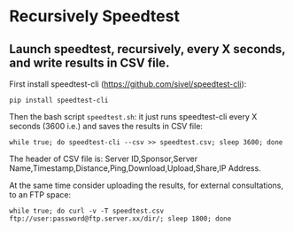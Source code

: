# Recursively Speedtest
## Launch speedtest, recursively, every X seconds, and write results in CSV file.

First install speedtest-cli (https://github.com/sivel/speedtest-cli):

`pip install speedtest-cli`

Then the bash script `speedtest.sh`: it just runs speedtest-cli every X seconds (3600 i.e.) and saves the results in CSV file:

`while true; do speedtest-cli --csv >> speedtest.csv; sleep 3600; done`

The header of CSV file is: Server ID,Sponsor,Server Name,Timestamp,Distance,Ping,Download,Upload,Share,IP Address.


At the same time consider uploading the results, for external consultations, to an FTP space:

`while true; do curl -v -T speedtest.csv ftp://user:password@ftp.server.xx/dir/; sleep 1800; done`
